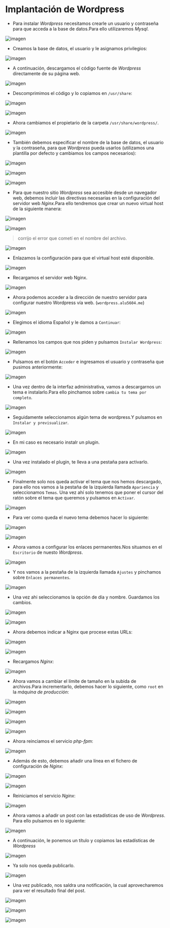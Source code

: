 # Implantación de Wordpress

* Para instalar *Wordpress* necesitamos crearle un usuario y contraseña para que acceda a la base de datos.Para ello utilizaremos *Mysql*.

![imagen](./img/captura1.PNG)

* Creamos la base de datos, el usuario y le asignamos privilegios:

![imagen](./img/captura2.PNG)

* A continuación, descargamos el código fuente de *Wordpress* directamente de su página web.

![imagen](./img/captura3.PNG)

* Descomprimimos el código y lo copiamos en `/usr/share`:

![imagen](./img/captura4.PNG)

![imagen](./img/captura5.PNG)

* Ahora cambiamos el propietario de la carpeta `/usr/share/wordpress/`.

![imagen](./img/captura6.PNG)

* También debemos especificar el nombre de la base de datos, el usuario y la contraseña, para que *Wordpress* pueda usarlos (utilizamos una plantilla por defecto y cambiamos los campos necesarios):

![imagen](./img/captura7.PNG)

![imagen](./img/captura8.PNG)

![imagen](./img/captura9.PNG)

* Para que nuestro sitio *Wordpress* sea accesible desde un navegador web, debemos incluir las directivas necesarias en la configuración del servidor web *Nginx*.Para ello tendremos que crear un nuevo virtual host de la siguiente manera:

![imagen](./img/captura10.PNG)

![imagen](./img/captura11.PNG)

> corrijo el error que cometí  en el nombre del archivo.

![imagen](./img/captura12.PNG)

* Enlazamos la configuración para que el virtual host esté disponible.

![imagen](./img/captura13.PNG)

* Recargamos el servidor web Nginx.

![imagen](./img/captura14.PNG)

* Ahora podemos acceder a la dirección de nuestro servidor para configurar nuestro Wordpress vía web. (`wordpress.alu5604.me`)

![imagen](./img/captura15.PNG)

* Elegimos el idioma Español y le damos a `Continuar`:

![imagen](./img/captura16.PNG)

* Rellenamos los campos que nos piden y pulsamos `Instalar Wordpress`:

![imagen](./img/captura17.PNG)

* Pulsamos en el botón `Acceder` e ingresamos el usuario y contraseña que pusimos anteriormente:

![imagen](./img/captura18.PNG)

* Una vez dentro de la interfaz administrativa, vamos a descargarnos un tema e instalarlo.Para ello pinchamos sobre `cambia tu tema por completo`.

![imagen](./img/captura19.PNG)

* Seguidamente seleccionamos algún tema de wordpress.Y pulsamos en `Instalar y previsualizar`.

![imagen](./img/captura20.PNG)

* En mi caso es necesario instalr un plugin.

![imagen](./img/captura21.PNG)

* Una vez instalado el plugin, te lleva a una pestaña para activarlo.

![imagen](./img/captura22.PNG)

* Finalmente solo nos queda activar el tema que nos hemos descargado, para ello nos vamos a la pestaña de la izquierda llamada `Apariencia` y seleccionamos `Temas`. Una vez ahí solo tenemos que poner el cursor del ratón sobre el tema que queremos y pulsamos en `Activar`.

![imagen](./img/captura23.PNG)

* Para ver como queda el nuevo tema debemos hacer lo siguiente:

![imagen](./img/captura24.PNG)

![imagen](./img/captura25.PNG)

* Ahora vamos a configurar los enlaces permanentes.Nos situamos en el `Escritorio` de nuesto *Wordpress*.

![imagen](./img/captura26.PNG)

* Y nos vamos a la pestaña de la izquierda llamada `Ajustes` y pinchamos sobre `Enlaces permanentes`.

![imagen](./img/captura27.PNG)

* Una vez ahi seleccionamos la opción de día y nombre. Guardamos los cambios.

![imagen](./img/captura28.PNG)

![imagen](./img/captura29.PNG)

* Ahora debemos indicar a Nginx que procese estas URLs:

![imagen](./img/captura30.PNG)

![imagen](./img/captura31.PNG)

* Recargamos *Nginx*:

![imagen](./img/captura32.PNG)

* Ahora vamos a cambiar el límite de tamaño en la subida de archivos.Para incrementarlo, debemos hacer lo  siguiente, como `root` en la *máquina de producción*:

![imagen](./img/captura33.PNG)

![imagen](./img/captura34.PNG)

![imagen](./img/captura35.PNG)

![imagen](./img/captura36.PNG)

* Ahora reinciamos el servicio *php-fpm*:

![imagen](./img/captura37.PNG)

* Además de esto, debemos añadir una línea en el fichero de configuración de *Nginx*:

![imagen](./img/captura38.PNG)

![imagen](./img/captura39.PNG)

* Reiniciamos el servicio *Nginx*:

![imagen](./img/captura32.PNG)

* Ahora vamos a añadir un post con  las estadísticas de uso de *Wordpress*. Para ello pulsamos en lo siguiente:

![imagen](./img/captura40.PNG)

* A continuación, le ponemos un título y copiamos las estadísticas de *Wordpress*

![imagen](./img/captura41.PNG)

* Ya solo nos queda publicarlo.

![imagen](./img/captura42.PNG)

* Una vez publicado, nos saldra una notificación, la cual aprovecharemos para ver el resultado final del post.

![imagen](./img/captura43.PNG)

![imagen](./img/captura44.PNG)

![imagen](./img/captura45.PNG)
